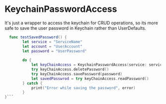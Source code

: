 # KeychainPasswordAccess

It's just a wrapper to access the keychain for CRUD operations, so its more safe to save the user password in Keychain rather than UserDefaults.

```Swift
  func testSavedPassword() {
        let service = "ServiceName"
        let account = "UserAccount"
        let password = "UserPassword"
        
        do {
            let keyChainAccess = KeychainPasswordAccess(service: service, account: account)
            try keyChainAccess.deletePassword()
            try keyChainAccess.savePassword(password)
            let savedPasswrod = try keyChainAccess.readPassword()
        } catch {
            print("Error while saving the password", error)
        }
}```


